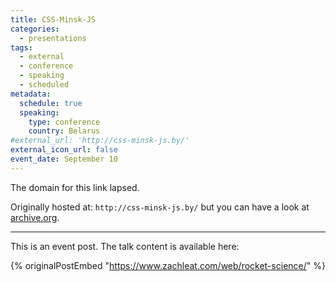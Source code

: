 ```yaml
---
title: CSS-Minsk-JS
categories:
  - presentations
tags:
  - external
  - conference
  - speaking
  - scheduled
metadata:
  schedule: true
  speaking:
    type: conference
    country: Belarus
#external_url: 'http://css-minsk-js.by/'
external_icon_url: false
event_date: September 10
---
```

The domain for this link lapsed.

Originally hosted at: `http://css-minsk-js.by/` but you can have a look at [archive.org](https://web.archive.org/web/20171225134653/http://css-minsk-js.by/).

---

This is an event post. The talk content is available here:

{% originalPostEmbed "https://www.zachleat.com/web/rocket-science/" %}


